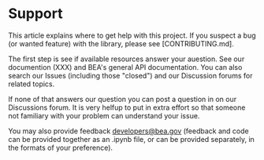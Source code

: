 # Support

This article explains where to get help with this project. If you suspect a bug (or wanted feature) with the library, please see [CONTRIBUTING.md].

The first step is see if available resources answer your auestion. See our documention (XXX) and BEA's general API documentation. You can also search our Issues (including those "closed") and our Discussion forums for related topics.

If none of that answers our question you can post a question in on our Discussions forum. It is very helfup to put in extra effort so that someone not familiary with your problem can understand your issue.

You may also provide feedback developers@bea.gov (feedback and code can be provided together as an .ipynb file, or can be provided separately, in the formats of your preference).
